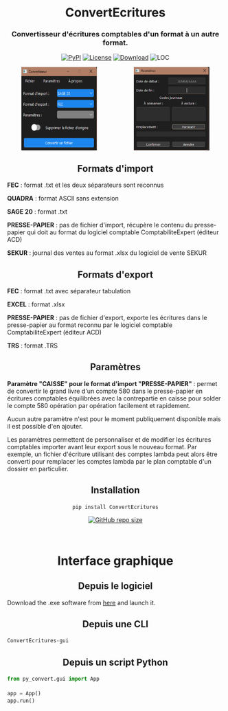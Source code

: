 <h1 align="center">ConvertEcritures</h1>

<h3 align="center">Convertisseur d'écritures comptables d'un format à un autre format.</h3>

<div align="center">
    
  [![PyPI](https://img.shields.io/pypi/v/ConvertEcritures?style=flat)](https://pypi.org/project/ConvertEcritures)
  <a href="https://opensource.org/license/mit">![License](https://img.shields.io/badge/License-MIT-blue)</a>
  <a href="https://github.com/Atem83/ConvertEcritures/archive/refs/heads/main.zip">![Download](https://img.shields.io/badge/Source_Code-Download-blue)</a>
  ![LOC](https://tokei.rs/b1/github/Atem83/ConvertEcritures?category=lines)
  
</div>

<div align="center">
  <div style="display: flex; justify-content: space-around; gap: 20px;">
    <img src="https://raw.githubusercontent.com/Atem83/ConvertEcritures/main/images/GUI.png" alt="GUI" style="width: 35%;">
    <img src="https://raw.githubusercontent.com/Atem83/ConvertEcritures/main/images/GUI Settings.png" alt="GUI Settings" style="width: 35%;">
  </div>
</div>

<h2 align="center"> Formats d'import </h2>

**FEC** : format .txt et les deux séparateurs sont reconnus

**QUADRA** : format ASCII sans extension

**SAGE 20** : format .txt

**PRESSE-PAPIER** : pas de fichier d'import, récupère le contenu du presse-papier qui doit au format du logiciel comptable ComptabiliteExpert (éditeur ACD)

**SEKUR** : journal des ventes au format .xlsx du logiciel de vente SEKUR

<h2 align="center"> Formats d'export </h2>

**FEC** : format .txt avec séparateur tabulation

**EXCEL** : format .xlsx

**PRESSE-PAPIER** : pas de fichier d'export, exporte les écritures dans le presse-papier au format reconnu par le logiciel comptable ComptabiliteExpert (éditeur ACD)

**TRS** : format .TRS

<h2 align="center"> Paramètres </h2>

**Paramètre "CAISSE" pour le format d'import "PRESSE-PAPIER"** : permet de convertir le grand livre d'un compte 580 dans le presse-papier en écritures comptables équilibrées avec la contrepartie en caisse pour solder le compte 580 opération par opération facilement et rapidement.

Aucun autre paramètre n'est pour le moment publiquement disponible mais il est possible d'en ajouter.

Les paramètres permettent de personnaliser et de modifier les écritures comptables importer avant leur export sous le nouveau format.
Par exemple, un fichier d'écriture utilisant des comptes lambda peut alors être converti pour remplacer les comptes lambda par le plan comptable d'un dossier en particulier.

<h2 align="center"> Installation </h2>

<div align="center">

```
pip install ConvertEcritures
```

[<img alt="GitHub repo size" src="https://img.shields.io/github/repo-size/Atem83/ConvertEcritures?&color=green&label=Source%20Code&logo=Python&logoColor=yellow&style=for-the-badge"  width="300">](https://github.com/Atem83/ConvertEcritures/archive/refs/heads/main.zip)

</div>

<br>

<h1 align="center"> Interface graphique </h1>

<h2 align="center"> Depuis le logiciel </h2>

Download the .exe software from [here](https://github.com/Atem83/ConvertEcritures/releases/latest) and launch it.

<h2 align="center"> Depuis une CLI </h2>

```bash
ConvertEcritures-gui
```

<h2 align="center"> Depuis un script Python </h2>

```python
from py_convert.gui import App

app = App()
app.run()
```